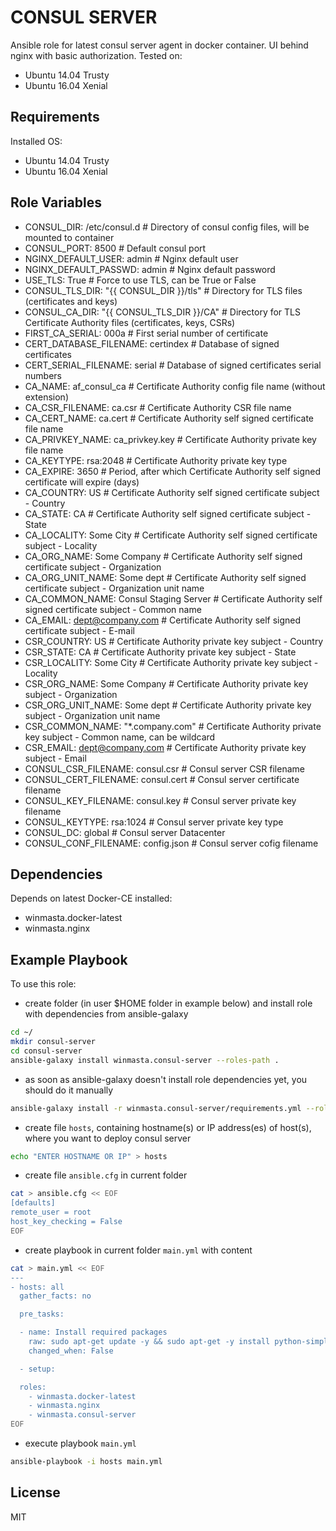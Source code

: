 CONSUL SERVER
=========

Ansible role for latest consul server agent in docker container. UI behind nginx with basic authorization. Tested on:
  - Ubuntu 14.04 Trusty
  - Ubuntu 16.04 Xenial

Requirements
------------

Installed OS:
 - Ubuntu 14.04 Trusty
 - Ubuntu 16.04 Xenial

Role Variables
--------------

  - CONSUL_DIR: /etc/consul.d # Directory of consul config files, will be mounted to container
  - CONSUL_PORT: 8500 # Default consul port
  - NGINX_DEFAULT_USER: admin # Nginx default user
  - NGINX_DEFAULT_PASSWD: admin # Nginx default password
  - USE_TLS: True # Force to use TLS, can be True or False
  - CONSUL_TLS_DIR: "{{ CONSUL_DIR }}/tls" # Directory for TLS files (certificates and keys)
  - CONSUL_CA_DIR: "{{ CONSUL_TLS_DIR }}/CA" # Directory for TLS Certificate Authority files (certificates, keys, CSRs)
  - FIRST_CA_SERIAL: 000a # First serial number of certificate
  - CERT_DATABASE_FILENAME: certindex # Database of signed certificates
  - CERT_SERIAL_FILENAME: serial # Database of signed certificates serial numbers
  - CA_NAME: af_consul_ca # Certificate Authority config file name (without extension)
  - CA_CSR_FILENAME: ca.csr # Certificate Authority CSR file name
  - CA_CERT_NAME: ca.cert # Certificate Authority self signed certificate file name
  - CA_PRIVKEY_NAME: ca_privkey.key # Certificate Authority private key file name
  - CA_KEYTYPE: rsa:2048 # Certificate Authority private key type
  - CA_EXPIRE: 3650 # Period, after which Certificate Authority self signed certificate will expire (days)
  - CA_COUNTRY: US # Certificate Authority self signed certificate subject - Country
  - CA_STATE: CA # Certificate Authority self signed certificate subject - State
  - CA_LOCALITY: Some City # Certificate Authority self signed certificate subject - Locality
  - CA_ORG_NAME: Some Company # Certificate Authority self signed certificate subject - Organization
  - CA_ORG_UNIT_NAME: Some dept # Certificate Authority self signed certificate subject - Organization unit name
  - CA_COMMON_NAME: Consul Staging Server # Certificate Authority self signed certificate subject - Common name
  - CA_EMAIL: dept@company.com # Certificate Authority self signed certificate subject - E-mail
  - CSR_COUNTRY: US # Certificate Authority private key subject - Country
  - CSR_STATE: CA # Certificate Authority private key subject - State
  - CSR_LOCALITY: Some City # Certificate Authority private key subject - Locality
  - CSR_ORG_NAME: Some Company # Certificate Authority private key subject - Organization
  - CSR_ORG_UNIT_NAME: Some dept # Certificate Authority private key subject - Organization unit name
  - CSR_COMMON_NAME: "\*.company.com" # Certificate Authority private key subject - Common name, can be wildcard
  - CSR_EMAIL: dept@company.com # Certificate Authority private key subject - Email
  - CONSUL_CSR_FILENAME: consul.csr # Consul server CSR filename
  - CONSUL_CERT_FILENAME: consul.cert # Consul server certificate filename
  - CONSUL_KEY_FILENAME: consul.key # Consul server private key filename
  - CONSUL_KEYTYPE: rsa:1024 # Consul server private key type
  - CONSUL_DC: global # Consul server Datacenter
  - CONSUL_CONF_FILENAME: config.json # Consul server cofig filename

Dependencies
------------

Depends on latest Docker-CE installed:
 - winmasta.docker-latest
 - winmasta.nginx

Example Playbook
----------------

To use this role:

  - create folder (in user $HOME folder in example below) and install role with dependencies from ansible-galaxy

```bash
cd ~/
mkdir consul-server
cd consul-server
ansible-galaxy install winmasta.consul-server --roles-path .
```

  - as soon as ansible-galaxy doesn't install role dependencies yet, you should do it manually

```bash
ansible-galaxy install -r winmasta.consul-server/requirements.yml --roles-path .
```

  - create file `hosts`, containing hostname(s) or IP address(es) of host(s), where you want to deploy consul server

```bash
echo "ENTER HOSTNAME OR IP" > hosts
```

  - create file `ansible.cfg` in current folder

```bash
cat > ansible.cfg << EOF
[defaults]
remote_user = root
host_key_checking = False
EOF
```

  - create playbook in current folder `main.yml` with content

```bash
cat > main.yml << EOF
---
- hosts: all
  gather_facts: no

  pre_tasks:

  - name: Install required packages
    raw: sudo apt-get update -y && sudo apt-get -y install python-simplejson python-pip
    changed_when: False

  - setup:

  roles:
    - winmasta.docker-latest
    - winmasta.nginx
    - winmasta.consul-server
EOF
```

  - execute playbook `main.yml`

```bash
ansible-playbook -i hosts main.yml
```

License
-------

MIT
